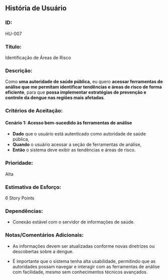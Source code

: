 ## **História de Usuário**

### **ID:**

HU-007

### **Título:**

Identificação de Áreas de Risco

### **Descrição:**

Como **uma autoridade de saúde pública**, eu quero **acessar ferramentas de análise que me permitam identificar tendências e áreas de risco de forma eficiente**, para que **possa implementar estratégias de prevenção e controle da dengue nas regiões mais afetadas**.

### **Critérios de Aceitação:**

#### Cenário 1: Acesso bem-sucedido às ferramentas de análise

- **Dado** que o usuário está autenticado como autoridade de saúde pública,
- **Quando** o usuário acessar a seção de ferramentas de análise,
- **Então** o sistema deve exibir as tendências e áreas de risco.

### **Prioridade:**

Alta

### **Estimativa de Esforço:**

6 Story Points

### **Dependências:**

- Conexão estável com o servidor de informações de saúde.

### **Notas/Comentários Adicionais:**

- As informações devem ser atualizadas conforme novas diretrizes ou descobertas sobre a dengue.

- É importante que o sistema tenha alta usabilidade, permitindo que as autoridades possam navegar e interagir com as ferramentas de análise com facilidade, mesmo sem conhecimentos técnicos avançados.